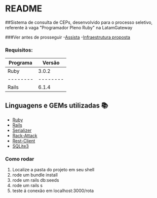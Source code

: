 # README

##Sistema de consulta de CEPs, desenvolvido para o processo seletivo, referente à vaga "Programador Pleno Ruby" na LatamGateway


###Ver antes de prosseguir
-[Assista](https://youtu.be/AemtJnUC11M)
-[Infraestrutura proposta](https://drive.google.com/file/d/1jmcoem6DOxaHYC3gMcAIGIZWpj1E5GiM/view?usp=sharing)

### Requisitos: 
|Programa|Versão|
| -------- | -------- |
|Ruby|3.0.2|
| -------- | -------- |
|Rails|6.1.4|


## Linguagens e GEMs utilizadas :books:
- [Ruby](https://www.ruby-lang.org/pt/)
- [Rails](https://rubyonrails.org/)
- [Serializer](https://github.com/rails-api/active_model_serializers)
- [Rack-Attack](https://github.com/rack/rack-attack)
- [Rest-Client](https://github.com/rest-client/rest-client)
- [SQLite3](https://www.sqlite.org/index.html)

### Como rodar
1. Localize a pasta do projeto em seu shell
2. rode um bundle install
3. rode um rails db:seeds
4. rode um rails s
5. teste á conexão em localhost:3000/rota
